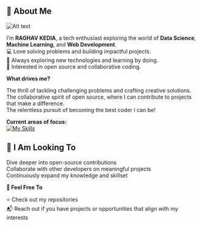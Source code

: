 ## 👋 About Me

![Alt text](https://user-images.githubusercontent.com/74038190/212750155-3ceddfbd-19d3-40a3-87af-8d329c8323c4.gif)

I’m **RAGHAV KEDIA**, a tech enthusiast exploring the world of **Data Science**, **Machine Learning**, and **Web Development**. ️<br>
💻 Love solving problems and building impactful projects.<br>
🌱 Always exploring new technologies and learning by doing.<br>
🔗 Interested in open source and collaborative coding.<br>

**What drives me?**

The thrill of tackling challenging problems and crafting creative solutions.<br>
The collaborative spirit of open source, where I can contribute to projects that make a difference.<br>
The relentless pursuit of becoming the best coder I can be!<br>

**Current areas of focus:**<br>
[![My Skills](https://skillicons.dev/icons?i=cpp,java,c,js,python,git,html,css)](https://skillicons.dev)
<br>

## **🌱 I Am Looking To**

Dive deeper into open-source contributions<br>
Collaborate with other developers on meaningful projects<br>
Continuously expand my knowledge and skillset<br>

**🤝 Feel Free To**

⭐ Check out my repositories<br>
📬 Reach out if you have projects or opportunities that align with my interests<br>
<!--
**lakshya1333/lakshya1333** is a ✨ _special_ ✨ repository because its `README.md` (this file) appears on your GitHub profile.

Here are some ideas to get you started:

- 🔭 I’m currently working on ...
- 🌱 I’m currently learning ...
- 👯 I’m looking to collaborate on ...
- 🤔 I’m looking for help with ...
- 💬 Ask me about ...
- 📫 How to reach me: ...
- 😄 Pronouns: ...
- ⚡ Fun fact: ...
-->
